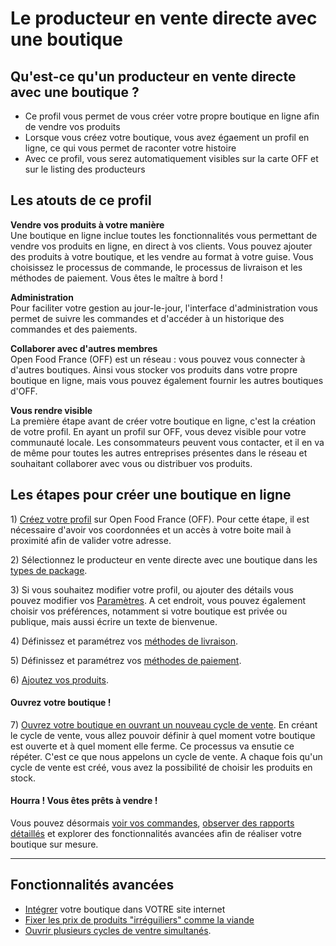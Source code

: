 # Le producteur en vente directe avec une boutique

## Qu'est-ce qu'un producteur en vente directe avec une boutique ?

* Ce profil vous permet de vous créer votre propre boutique en ligne afin de vendre vos produits
* Lorsque vous créez votre boutique, vous avez égaement un profil en ligne, ce qui vous permet de raconter votre histoire
* Avec ce profil, vous serez automatiquement visibles sur la carte OFF et sur le listing des producteurs

## Les atouts de ce profil

**Vendre vos produits à votre manière**  
Une boutique en ligne inclue toutes les fonctionnalités vous permettant de vendre vos produits en ligne, en direct à vos clients. Vous pouvez ajouter des produits à votre boutique, et les vendre au format à votre guise. Vous choisissez le processus de commande, le processus de livraison et les méthodes de paiement. Vous êtes le maître à bord !

**Administration**  
Pour faciliter votre gestion au jour-le-jour, l'interface d'administration vous permet de suivre les commandes et d'accéder à un historique des commandes et des paiements.

**Collaborer avec d'autres membres**  
Open Food France \(OFF\) est un réseau : vous pouvez vous connecter à d'autres boutiques. Ainsi vous stocker vos produits dans votre propre boutique en ligne, mais vous pouvez également fournir les autres boutiques d'OFF.

**Vous rendre visible**  
La première étape avant de créer votre boutique en ligne, c'est la création de votre profil. En ayant un profil sur OFF, vous devez visible pour votre communauté locale. Les consommateurs peuvent vous contacter, et il en va de même pour toutes les autres entreprises présentes dans le réseau et souhaitant collaborer avec vous ou distribuer vos produits.

## Les étapes pour créer une boutique en ligne

1\) [Créez votre profil](/create-an-account.md) sur Open Food France \(OFF\). Pour cette étape, il est nécessaire d'avoir vos coordonnées et un accès à votre boite mail à proximité afin de valider votre adresse.

2\) Sélectionnez le producteur en vente directe avec une boutique dans les [types de package](/hub-profile-types.md).

3\) Si vous souhaitez modifier votre profil, ou ajouter des détails vous pouvez modifier vos [Paramètres](/your-profile.md). A cet endroit, vous pouvez également choisir vos préférences, notamment si votre boutique est privée ou publique, mais aussi écrire un texte de bienvenue.

4\) Définissez et paramétrez vos [méthodes de livraison](/shipping-methods.md).

5\) Définissez et paramétrez vos [méthodes de paiement](/payment-methods.md).

6\) [Ajoutez vos produits](/products.md).

#### Ouvrez votre boutique !

7\) [Ouvrez votre boutique en ouvrant un nouveau cycle de vente](/order-cycles-adv.md). En créant le cycle de vente, vous allez pouvoir définir à quel moment votre boutique est ouverte et à quel moment elle ferme. Ce processus va ensutie ce répéter. C'est ce que nous appelons un cycle de vente. A chaque fois qu'un cycle de vente est créé, vous avez la possibilité de choisir les produits en stock.

#### Hourra ! Vous êtes prêts à vendre !

Vous pouvez désormais [voir vos commandes](/view-orders.md), [observer des rapports détaillés](/reports.md) et explorer des fonctionnalités avancées afin de réaliser votre boutique sur mesure.

---

## Fonctionnalités avancées

* [Intégrer](/embedded-shopfronts.md) votre boutique dans VOTRE site internet
* [Fixer les prix de produits "irréguiliers" comme la viande](/pricing-irregular-indivisible-meat-items.md)
* [Ouvrir plusieurs cycles de ventre simultanés](/opening-more-than-one-order-cycle.md).



